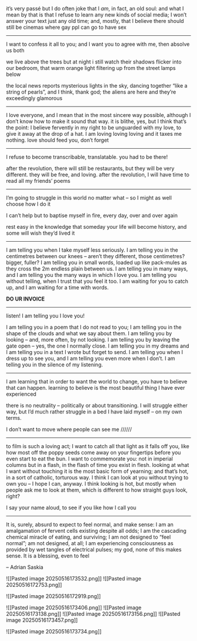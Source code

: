 

it’s very passé but I do often joke that I *am*, in fact, an old soul: and what I mean by that is that I refuse to learn any new kinds of social media; I won’t answer your text just any old time; and, mostly, that I believe there should still be cinemas where gay ppl can go to have sex

---

I want to confess it all to you; and I want you to agree with me, then absolve us both

we live above the trees but at night i still watch their shadows flicker into our bedroom, that warm orange light filtering up from the street lamps below

the local news reports mysterious lights in the sky, dancing together “like a string of pearls”, and I think, thank god; the aliens are here and they’re exceedingly glamorous

---

I love everyone, and I mean that in the most sincere way possible, although I don’t know how to make it sound that way. it is blithe, yes, but I think that’s the point: I believe fervently in my right to be unguarded with my love, to give it away at the drop of a hat. I am loving loving loving and it taxes me nothing. love should feed you, don’t forget

---

I refuse to become transcribable, translatable. you had to be there!

after the revolution, there will still be restaurants, but they will be very different. they will be free, and loving. after the revolution, I will have time to read all my friends’ poems

---

I’m going to struggle in this world no matter what – so I might as well choose how I do it

I can’t help but to baptise myself in fire, every day, over and over again

rest easy in the knowledge that someday your life will become history, and some will wish they’d lived it

---

I am telling you when I take myself less seriously. I am telling you in the centimetres between our knees – aren’t they different, those centimetres? bigger, fuller? I am telling you in small words, loaded up like pack-mules as they cross the 2m endless plain between us. I am telling you in many ways, and I am telling you the many ways in which I love you. I am telling you without telling, when I trust that you feel it too. I am waiting for you to catch up, and I am waiting for a time with words.

**DO UR INVOICE**

---

listen! I am telling you I love you!

I am telling you in a poem that I do not read to you; I am telling you in the shape of the clouds and what we say about them. I am telling you by looking – and, more often, by not looking. I am telling you by leaving the gate open – yes, the one I normally close. I am telling you in my dreams and I am telling you in a text I wrote but forget to send. I am telling you when I dress up to see you, and I am telling you even more when I don’t. I am telling you in the silence of my listening.

---

I am learning that in order to want the world to change, you have to believe that can happen. learning to believe is the most beautiful thing I have ever experienced

there is no neutrality – politically or about transitioning. I will struggle either way, but I’d much rather struggle in a bed I have laid myself – on my own terms.

I don’t want to move where people can see me //////

---

to film is such a loving act; I want to catch all that light as it falls off you, like how most off the poppy seeds come away on your fingertips before you even start to eat the bun. I want to commemorate you: not in imperial columns but in a flash, in the flash of time you exist in flesh. looking at what I want without touching it is the most basic form of yearning; and that’s hot, in a sort of catholic, torturous way. I think I can look at you without trying to own you – I hope I can, anyway. I think looking is hot, but mostly when people ask me to look at them, which is different to how straight guys look, right?

I say your name aloud, to see if you like how I call you

---


It is, surely, absurd to expect to feel normal, and make sense: I am an amalgamation of fervent cells existing despite all odds; I am the cascading chemical miracle of eating, and surviving; I am not designed to “feel normal”; am not designed, at all; I am experiencing consciousness as provided by wet tangles of electrical pulses; my god, none of this makes sense. It is a blessing, even to feel

– Adrian Saskia





![[Pasted image 20250516173532.png]]
![[Pasted image 20250516172753.png]]

![[Pasted image 20250516172919.png]]

![[Pasted image 20250516173406.png]]
![[Pasted image 20250516173138.png]]
![[Pasted image 20250516173156.png]]
![[Pasted image 20250516173457.png]]

![[Pasted image 20250516173734.png]]

